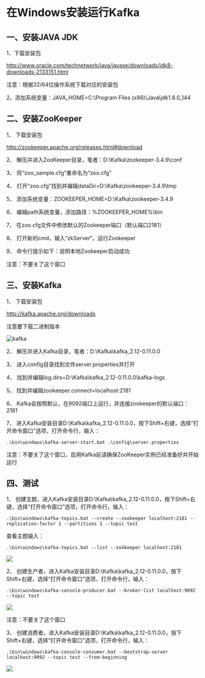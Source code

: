 # 在Windows安装运行Kafka

## 一、安装JAVA JDK

1、下载安装包

<http://www.oracle.com/technetwork/java/javase/downloads/jdk8-downloads-2133151.html>

注意：根据32/64位操作系统下载对应的安装包

2、添加系统变量：JAVA_HOME=C:\Program Files (x86)\Java\jdk1.8.0_144

## 二、安装ZooKeeper

1、 下载安装包

http://zookeeper.apache.org/releases.html#download

2、 解压并进入ZooKeeper目录，笔者：D:\Kafka\zookeeper-3.4.9\conf

3、 将“zoo_sample.cfg”重命名为“zoo.cfg”

4、 打开“zoo.cfg”找到并编辑dataDir=D:\\Kafka\zookeeper-3.4.9\\tmp

5、 添加系统变量：ZOOKEEPER_HOME=D:\Kafka\zookeeper-3.4.9

6、 编辑path系统变量，添加路径：%ZOOKEEPER_HOME%\bin

7、 在zoo.cfg文件中修改默认的Zookeeper端口（默认端口2181）

8、 打开新的cmd，输入“zkServer“，运行Zookeeper

9、 命令行提示如下：说明本地Zookeeper启动成功

注意：不要关了这个窗口

## 三、安装Kafka

1、 下载安装包

<http://kafka.apache.org/downloads>

注意要下载二进制版本

![kafka](G:\study\spring_cloud\storm-kafka\kafka.png)

2、 解压并进入Kafka目录，笔者：D:\Kafka\kafka_2.12-0.11.0.0

3、 进入config目录找到文件server.properties并打开

4、 找到并编辑log.dirs=D:\Kafka\kafka_2.12-0.11.0.0\kafka-logs

5、 找到并编辑zookeeper.connect=localhost:2181

6、 Kafka会按照默认，在9092端口上运行，并连接zookeeper的默认端口：2181

7、 进入Kafka安装目录D:\Kafka\kafka_2.12-0.11.0.0，按下Shift+右键，选择“打开命令窗口”选项，打开命令行，输入：

```
.\bin\windows\kafka-server-start.bat .\config\server.properties
```

注意：不要关了这个窗口，启用Kafka前请确保ZooKeeper实例已经准备好并开始运行

## 四、测试

1、 创建主题，进入Kafka安装目录D:\Kafka\kafka_2.12-0.11.0.0，按下Shift+右键，选择“打开命令窗口”选项，打开命令行，输入：

```
.\bin\windows\kafka-topics.bat --create --zookeeper localhost:2181 --replication-factor 1 --partitions 1 --topic test
```

查看主题输入：

```
.\bin\windows\kafka-topics.bat --list --zookeeper localhost:2181
```

![](G:\study\spring_cloud\storm-kafka\kafka2.jpg)

2、 创建生产者，进入Kafka安装目录D:\Kafka\kafka_2.12-0.11.0.0，按下Shift+右键，选择“打开命令窗口”选项，打开命令行，输入：

```
.\bin\windows\kafka-console-producer.bat --broker-list localhost:9092 --topic test
```

![](G:\study\spring_cloud\storm-kafka\kafka3.png)

注意：不要关了这个窗口

3、 创建消费者，进入Kafka安装目录D:\Kafka\kafka_2.12-0.11.0.0，按下Shift+右键，选择“打开命令窗口”选项，打开命令行，输入：

```
.\bin\windows\kafka-console-consumer.bat --bootstrap-server localhost:9092 --topic test --from-beginning
```

![](G:\study\spring_cloud\storm-kafka\kafka4.png)